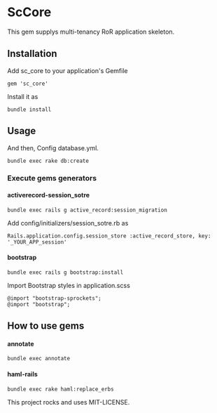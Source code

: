 # ScCore
This gem supplys multi-tenancy RoR application skeleton.

## Installation

Add sc_core to your application's Gemfile
```
gem 'sc_core'
```

Install it as
```
bundle install
```

## Usage
And then, Config database.yml.
```
bundle exec rake db:create
```

### Execute gems generators
#### activerecord-session_sotre
```
bundle exec rails g active_record:session_migration
```
Add config/initializers/session_sotre.rb as
```
Rails.application.config.session_store :active_record_store, key: '_YOUR_APP_session'
```
#### bootstrap
```
bundle exec rails g bootstrap:install
```
Import Bootstrap styles in application.scss
```
@import "bootstrap-sprockets";
@import "bootstrap";
```

## How to use gems
#### annotate
```
bundle exec annotate
```
#### haml-rails
```
bundle exec rake haml:replace_erbs
```


This project rocks and uses MIT-LICENSE.

